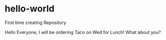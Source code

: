 # hello-world
First time creating Repository

Hello Everyone, I will be ordering Taco on Wed for Lunch!
What about you?
